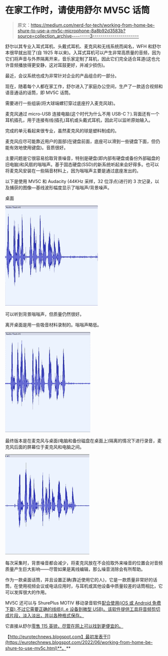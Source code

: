 # 在家工作时，请使用舒尔 MV5C 话筒

> 原文：<https://medium.com/nerd-for-tech/working-from-home-be-shure-to-use-a-mv5c-microphone-8a8b92d3583b?source=collection_archive---------3----------------------->

舒尔以其专业入耳式耳机、头戴式耳机、麦克风和无线系统而闻名，WFH 和舒尔本很早就出现了(自 1925 年以来)。入耳式耳机可以产生非常高质量的音频，因为它们将声音与外界隔离开来，音乐家定制了耳机，因此它们完全适合耳道(这也允许音频播放得更安静，这对耳鼓更好，并减少损伤)。

最近，会议系统也成为非常针对企业的产品组合的一部分。

现在，随着每个人都在家工作，舒尔进入了家庭办公空间，生产了一款适合视频和语音通话的话筒，即 MV5C 话筒。

需要进行一些组装(将大球端螺钉穿过底座拧入麦克风球)。

麦克风通过 micro-USB 连接电脑(这个时代为什么不用 USB-C？).背面还有一个耳机插孔，用于连接有线(插孔)耳机或头戴式耳机，因此可以监听原始输入。

完成的单元看起来很专业，虽然麦克风的球是塑料制成的。

麦克风应尽可能靠近用户的面部(在键盘前面，底座可以滑到一些键盘下面，但仍能有效地使用键盘)。音质很好。

主要问题是它很容易拾取背景噪音，特别是硬盘(即内部有硬盘或备份外部磁盘的旧电脑)和风扇的嗡嗡声。基于固态硬盘(SSD)的新系统听起来会好得多。也可以将麦克风安装在一些隔音材料上，因为嗡嗡声主要是通过底座发出的。

以下是使用 MV5C 和 Audacity (44KHz 采样，32 位浮点)进行的 3 次记录，以及捕获的图像—基线波形幅度显示了嗡嗡声/背景噪声。

桌面

![](img/d5326c279a229a40b988dd2d9c36f312.png)

可以听到背景嗡嗡声，但质量仍然很好。

离开桌面是用一些吸音材料录制的。嗡嗡声略低。

![](img/4282a8923b4cb0a6ba95ee6c57e5946a.png)

最终版本是在麦克风与桌面(电脑和备份磁盘在桌面上)隔离的情况下进行录音，麦克风后面的屏幕位于麦克风和电脑之间。

![](img/6ef141765491ebac3fee434e169236a8.png)

每次采集时，背景噪音都会减少，将麦克风放在不会拾取外来噪音的位置会对音频质量产生巨大影响——尽管如果是离线编辑，那么噪音消除会有所帮助。

作为一款桌面话筒，并且设置正确(靠近使用它的人)，它是一款质量非常好的话筒，在使用视频会议或电话应用时，与耳机或其他设备中质量较差的话筒相比，它可以发挥很大的作用。

MV5C 还可以与 ShurePlus MOTIV 移动录音软件[配合使用(iOS 或 Android 免费下载),不过它需要正确的线缆(I..e 设备到微型 USB)。该软件提供工具将音频剪切成片段，淡入淡出，并以各种格式保存。](https://www.shure.com/en-GB/products/software/shure_plus_motiv)

它直接从舒尔[零售 115 英镑，尽管在网上可以找到更便宜的。](https://www.shure.com/en-GB/products/microphones/mv5c)

【http://eurotechnews.blogspot.com】最初发表于[](https://eurotechnews.blogspot.com/2022/06/working-from-home-be-shure-to-use-mv5c.html)**。**